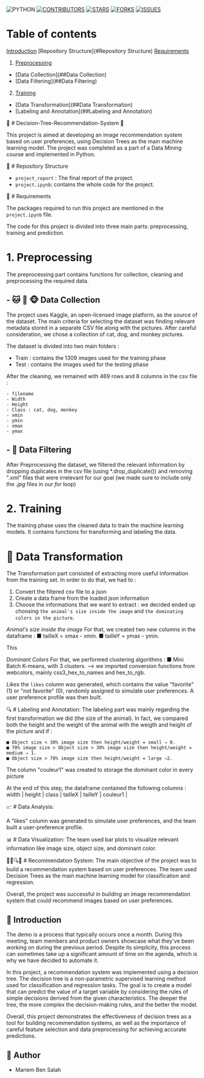 
<img src="https://img.shields.io/badge/-Python-blue?style=for-the-badge&logo=python&logoColor=white" alt="PYTHON" /> [<img src="https://img.shields.io/github/contributors/Mariem-Ben-Salah/Demo-Automation?style=for-the-badge" alt="CONTRIBUTORS" />](https://github.com/Mariem-Ben-Salah/Demo-Automation/graphs/contributors) [<img src="https://img.shields.io/github/stars/Mariem-Ben-Salah/Demo-Automation?style=for-the-badge" alt="STARS" />](https://github.com/Mariem-Ben-Salah/Demo-Automation/stargazers) [<img src="https://img.shields.io/github/forks/Mariem-Ben-Salah/Demo-Automation?style=for-the-badge" alt="FORKS" />](https://github.com/Mariem-Ben-Salah/Demo-Automation/network/members) [<img src="https://img.shields.io/github/issues/Mariem-Ben-Salah/Demo-Automation?style=for-the-badge" alt="ISSUES" />](https://github.com/Mariem-Ben-Salah/Demo-Automation/issues)

# Table of contents

[Introduction](#Decision-Tree-Recommendation-System)
[Repository Structure](#Repository Structure)
[Requirements](#Requirements)
1. [Preprocessing](#Preprocessing)
- [Data Collection](##Data Collection)
- [Data Filtering](##Data Filtering)
2. [Training](#Training)
- [Data Transformation](##Data Transformation)
- [Labeling and Annotation](##Labeling and Annotation)


🌳 # Decision-Tree-Recommendation-System 🌳

This project is aimed at developing an image recommendation system based on user preferences, using Decision Trees as the main machine learning model. The project was completed as a part of a Data Mining course and implemented in Python.

📂 # Repository Structure

* `project_report` : The final report of the project.
* `project.ipynb`: contains the whole code for the project.

📝 # Requirements

The packages required to run this project are mentioned in the `project.ipynb` file.

The code for this project is divided into three main parts: preprocessing, training and prediction.

# 1. Preprocessing

The preprocessing part contains functions for collection, cleaning and preprocessing the required data.

## - 🐱 🐶 🐵 Data Collection 

The project uses Kaggle, an open-licensed image platform, as the source of the dataset. The main criteria for selecting the dataset was finding relevant metadata stored in a separate CSV file along with the pictures. After careful consideration, we chose a collection of cat, dog, and monkey pictures.

The dataset is divided into two main folders : 
- Train : contains the 1309 images used for the training phase
- Test : contains the images used for the testing phase

After the cleaning, we remained with 469 rows and 8 columns in the csv file :

```
- filename 
- Width 
- Height
- Class : cat, dog, monkey
- xmin
- ymin
- xmax
- ymax
```
## -  🧹 Data Filtering

After Preprocessing the dataset, we filtered the relevant information by dropping duplicates in the csv file (using *.drop_duplicate()) and removing ".xml" files that were irrelevant for our goal (we made sure to include only the *.jpg* files in our _for_ loop)

# 2. Training

The training phase uses the cleaned data to train the machine learning models. It contains functions for transforming and labeling the data.

# 🔄 Data Transformation 

The Transformation part consisted of extracting more useful information from the training set. In order to do that, we had to :
1. Convert the filtered csv file to a json
2. Create a data frame from the loaded json information
3. Choose the informations that we want to extract : we decided ended up choosing `the animal's size inside the image` and `the dominating colors in the picture`. 

*Animal's size inside the image*
For that, we created two new columns in the dataframe :
■ tailleX = xmax - xmin.
■ tailleY = ymax - ymin.

This 

*Dominant Colors*
For that, we performed clustering algorithms :
■ Mini Batch K-means, with 3 clusters.
--> we imported conversion functions from webcolors, mainly css3_hex_to_names and hex_to_rgb.

*Likes*
the `likes` column was generated, which contains the value "favorite" (1) or "not favorite" (0), randomly assigned to simulate user preferences. A user preference profile was then built.

🔍 # Labeling and Annotation: 
The labeling part was mainly regarding the first transformation we did (the size of the animal). In fact, we compared both the height and the weight of the animal with the weigth and height of the picture and if :
```
■ Object size < 30% image size then height/weight = small ⇒ 0.
■ 70% image size > Object size > 30% image size then height/weight = medium ⇒ 1.
■ Object size > 70% image size then height/weight = large ⇒2.
```

The column "couleur1" was created to storage the dominant color in every picture

At the end of this step, the dataframe contained the following columns :  width | height | class | tailleX | tailleY | couleur1 |

📈 # Data Analysis: 

A "likes" column was generated to simulate user preferences, and the team built a user-preference profile.

📊 # Data Visualization: The team used bar plots to visualize relevant information like image size, object size, and dominant color.

🤖💡🔍🌳 #  Recommendation System: The main objective of the project was to build a recommendation system based on user preferences. The team used Decision Trees as the main machine learning model for classification and regression.

Overall, the project was successful in building an image recommendation system that could recommend images based on user preferences.
## 🤖 Introduction

The demo is a process that typically occurs once a month. During this meeting, team members and product owners showcase what they've been working on during the previous period. Despite its simplicity, this process can sometimes take up a significant amount of time on the agenda, which is why we have decided to automate it.


In this project, a recommendation system was implemented using a decision tree. The decision tree is a non-parametric supervised learning method used for classification and regression tasks. The goal is to create a model that can predict the value of a target variable by considering the rules of simple decisions derived from the given characteristics. The deeper the tree, the more complex the decision-making rules, and the better the model.






Overall, this project demonstrates the effectiveness of decision trees as a tool for building recommendation systems, as well as the importance of careful feature selection and data preprocessing for achieving accurate predictions.


## 👤 Author

- Mariem Ben Salah 
